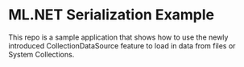 # ML.NET Serialization Example

This repo is a sample application that shows how to use the newly introduced CollectionDataSource feature to load in data from files or System Collections.

